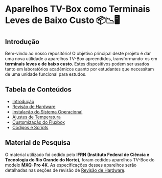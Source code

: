 # Aparelhos TV-Box como Terminais Leves de Baixo Custo :package::chart_with_downwards_trend::desktop_computer:

## Introdução
Bem-vindo ao nosso repositório! O objetivo principal deste projeto é dar uma nova utilidade a aparelhos TV-Box apreendidos, transformando-os em **terminais leves e de baixo custo**. Estes dispositivos podem ser usados tanto em laboratórios acadêmicos quanto por estudantes que necessitam de uma unidade funcional para estudos.

## Tabela de Conteúdos
- [Introdução](#introdução)
- [Revisão de Hardware](docs/HARDWARE.md)
- [Instalação do Sistema Operacional](docs/INSTALL.md)
- [Ajustes de Temperatura](docs/TEMPERATURA.md)
- [Customização do Fluxbox](docs/FLUXBOX.md)
- [Códigos e Scripts](scripts/)

## Material de Pesquisa
O material utilizado foi cedido pelo **IFRN (Instituto Federal de Ciência e Tecnologia do Rio Grande do Norte)**, foram cedidos aparelhos TV-Box do modelo **MXQ-Pro 4K**. As especificações desses aparelhos serão detalhadas nas seções de revisão de [Revisão de Hardware](docs/HARDWARE.md).
